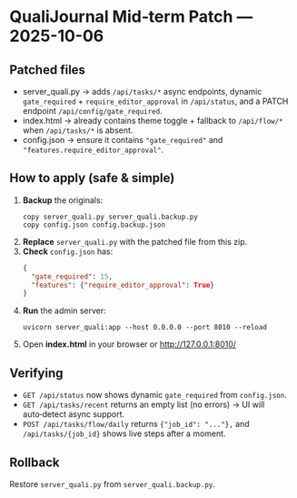 # QualiJournal Mid‑term Patch — 2025-10-06

## Patched files
- server_quali.py  → adds `/api/tasks/*` async endpoints, dynamic `gate_required` + `require_editor_approval` in `/api/status`, and a PATCH endpoint `/api/config/gate_required`.
- index.html       → already contains theme toggle + fallback to `/api/flow/*` when `/api/tasks/*` is absent.
- config.json      → ensure it contains `"gate_required"` and `"features.require_editor_approval"`.

## How to apply (safe & simple)
1. **Backup** the originals:
   ```
   copy server_quali.py server_quali.backup.py
   copy config.json config.backup.json
   ```
2. **Replace** `server_quali.py` with the patched file from this zip.
3. **Check** `config.json` has:
   ```json
   {
     "gate_required": 15,
     "features": {"require_editor_approval": True}
   }
   ```
4. **Run** the admin server:
   ```
   uvicorn server_quali:app --host 0.0.0.0 --port 8010 --reload
   ```
5. Open **index.html** in your browser or http://127.0.0.1:8010/

## Verifying
- `GET /api/status` now shows dynamic `gate_required` from `config.json`.
- `GET /api/tasks/recent` returns an empty list (no errors) → UI will auto‑detect async support.
- `POST /api/tasks/flow/daily` returns `{"job_id": "..."},` and `/api/tasks/{job_id}` shows live steps after a moment.

## Rollback
Restore `server_quali.py` from `server_quali.backup.py`.